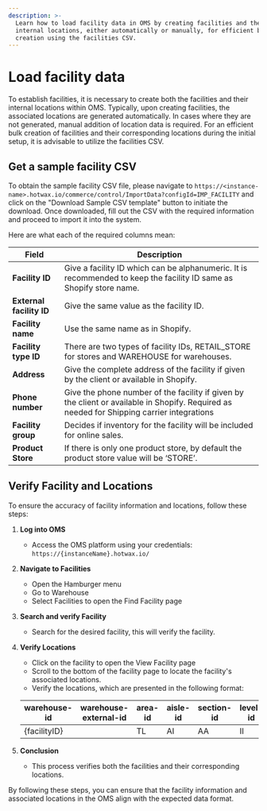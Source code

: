 ```yaml
---
description: >-
  Learn how to load facility data in OMS by creating facilities and their
  internal locations, either automatically or manually, for efficient bulk
  creation using the facilities CSV.
---
```


# Load facility data

To establish facilities, it is necessary to create both the facilities and their internal locations within OMS. Typically, upon creating facilities, the associated locations are generated automatically. In cases where they are not generated, manual addition of location data is required. For an efficient bulk creation of facilities and their corresponding locations during the initial setup, it is advisable to utilize the facilities CSV.

## Get a sample facility CSV

To obtain the sample facility CSV file, please navigate to `https://<instance-name>.hotwax.io/commerce/control/ImportData?configId=IMP_FACILITY` and click on the "Download Sample CSV template" button to initiate the download. Once downloaded, fill out the CSV with the required information and proceed to import it into the system.

Here are what each of the required columns mean:

| Field                    | Description                                                                                                                                |
| ------------------------ | ------------------------------------------------------------------------------------------------------------------------------------------ |
| **Facility ID**          | Give a facility ID which can be alphanumeric. It is recommended to keep the facility ID same as Shopify store name.                        |
| **External facility ID** | Give the same value as the facility ID.                                                                                                    |
| **Facility name**        | Use the same name as in Shopify.                                                                                                           |
| **Facility type ID**     | There are two types of facility IDs, RETAIL\_STORE for stores and WAREHOUSE for warehouses.                                                |
| **Address**              | Give the complete address of the facility if given by the client or available in Shopify.                                                  |
| **Phone number**         | Give the phone number of the facility if given by the client or available in Shopify. Required as needed for Shipping carrier integrations |
| **Facility group**       | Decides if inventory for the facility will be included for online sales.                                                                   |
| **Product Store**        | If there is only one product store, by default the product store value will be ‘STORE’.                                                    |

## Verify Facility and Locations

To ensure the accuracy of facility information and locations, follow these steps:

1. **Log into OMS**
   * Access the OMS platform using your credentials: `https://{instanceName}.hotwax.io/`
2. **Navigate to Facilities**
   * Open the Hamburger menu
   * Go to Warehouse
   * Select Facilities to open the Find Facility page
3. **Search and verify Facility**
   * Search for the desired facility, this will verify the facility.
4.  **Verify Locations**

    * Click on the facility to open the View Facility page
    * Scroll to the bottom of the facility page to locate the facility's associated locations.
    * Verify the locations, which are presented in the following format:

    | warehouse-id | warehouse-external-id | area-id | aisle-id | section-id | level-id | position-id | location-type |
    | ------------ | --------------------- | ------- | -------- | ---------- | -------- | ----------- | ------------- |
    | {facilityID} |                       | TL      | AI       | AA         | II       | 1           |               |
5. **Conclusion**
   * This process verifies both the facilities and their corresponding locations.

By following these steps, you can ensure that the facility information and associated locations in the OMS align with the expected data format.
